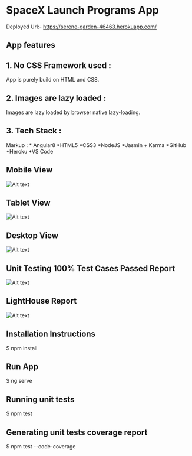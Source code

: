 # SpaceX Launch Programs App

Deployed Url:- https://serene-garden-46463.herokuapp.com/

## App features

## 1. No CSS Framework used : 
App is purely build on HTML and CSS.
## 2. Images are lazy loaded :
Images are lazy loaded by browser native lazy-loading.
## 3. Tech Stack :
 Markup : * Angular8
*HTML5
*CSS3
*NodeJS
*Jasmin + Karma
*GitHub
*Heroku
*VS Code

## Mobile View

![Alt text](https://user-images.githubusercontent.com/49248504/101984392-361ce380-3ca7-11eb-9bfe-68442ab8da92.png?raw=true "Mobile View")

## Tablet View

![Alt text](https://user-images.githubusercontent.com/49248504/101984401-459c2c80-3ca7-11eb-9db8-d05f4651084e.PNG?raw=true "Tablet View")

## Desktop View

![Alt text](https://user-images.githubusercontent.com/49248504/101984412-58166600-3ca7-11eb-9cf7-11ae44abfe5c.PNG?raw=true "Desktop View")

## Unit Testing 100% Test Cases Passed Report

![Alt text](https://user-images.githubusercontent.com/49248504/101983855-87c36f00-3ca3-11eb-8e07-c205f2b16d72.png?raw=true "Unit Test 100% test cases passed report")

## LightHouse Report
![Alt text](https://user-images.githubusercontent.com/49248504/101983972-631bc700-3ca4-11eb-9757-b697eda14c3d.png?raw=true "LightHouse Report")

## Installation Instructions

 $ npm install
 
 ## Run App
 
 $ ng serve

## Running unit tests

$ npm test

## Generating unit tests coverage report

$ npm test --code-coverage

